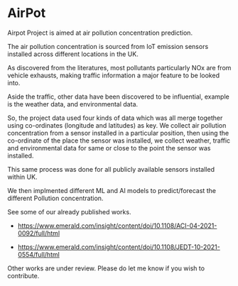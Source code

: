 # AirPot

Airpot Project is aimed at air pollution concentration prediction.

The air pollution concentration is sourced from IoT emission sensors installed across different locations in the UK.

As discovered from the literatures, most pollutants particularly NOx are from vehicle exhausts, making traffic information a major feature to be looked into.

Aside the traffic, other data have been discovered to be influential, example is the weather data, and environmental data.

So, the project data used four kinds of data which was all merge together using co-ordinates (longitude and latitudes) as key.
We collect air pollution concentration from a sensor installed in a particular position, then using the co-ordinate of the place the sensor was installed,
we collect weather, traffic and environmental data for same or close to the point the sensor was installed.


This same process was done for all publicly available sensors installed within UK.

We then implmented different ML and AI models to predict/forecast the different Pollution concentration.

See some of our already published works.



- https://www.emerald.com/insight/content/doi/10.1108/ACI-04-2021-0092/full/html


- https://www.emerald.com/insight/content/doi/10.1108/JEDT-10-2021-0554/full/html

Other works are under review.
Please do let me know if you wish to contribute.
